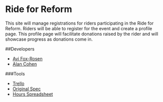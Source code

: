 Ride for Reform
===============

This site will manage registrations for riders participating in the Ride for Reform.  Riders will be able to register for the event and create a profile page.  This profile page will facilitate donations raised by the rider and will showcase progress as donations come in.

##Developers
* [Avi Fox-Rosen](https://github.com/avifoxi)
* [Alan Cohen](https://github.com/alancohen)

###Tools
* [Trello](https://trello.com/b/0l5p3KFG/ride4reform)
* [Original Spec](https://docs.google.com/document/d/1HaCiJ6or8ZuCRphLkziCouc2JkX5fqHEDdV-8YV6Wms/edit)
* [Hours Spreadsheet](https://docs.google.com/spreadsheets/d/1mjUZjwFIkcox7ElRmElT5FFr95fIkDc4oh5MQa91KiE/edit#gid=0)

